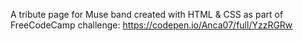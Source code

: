 A tribute page for Muse band created with HTML & CSS as part of FreeCodeCamp challenge: https://codepen.io/Anca07/full/YzzRGRw
